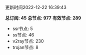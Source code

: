 更新时间2022-12-22 16:39:43

**总订阅: 45**
**总节点: 977**
**有效节点: 289**
- ssr节点: 5
- ss节点: 46
- v2ray节点: 230
- trojan节点: 8
